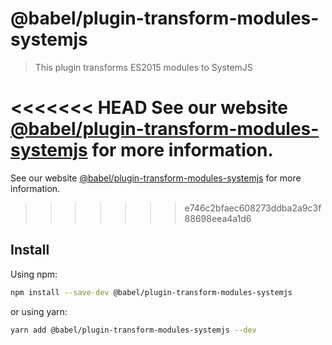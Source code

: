 # @babel/plugin-transform-modules-systemjs

> This plugin transforms ES2015 modules to SystemJS

<<<<<<< HEAD
See our website [@babel/plugin-transform-modules-systemjs](https://babeljs.io/docs/en/next/babel-plugin-transform-modules-systemjs.html) for more information.
=======
See our website [@babel/plugin-transform-modules-systemjs](https://babeljs.io/docs/en/babel-plugin-transform-modules-systemjs) for more information.
>>>>>>> e746c2bfaec608273ddba2a9c3f88698eea4a1d6

## Install

Using npm:

```sh
npm install --save-dev @babel/plugin-transform-modules-systemjs
```

or using yarn:

```sh
yarn add @babel/plugin-transform-modules-systemjs --dev
```

